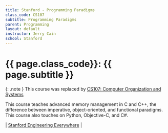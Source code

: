 ```yaml
---
title: Stanford - Programming Paradigms
class_code: CS107
subtitle: Programming Paradigms
parent: Programming
layout: default
instructor: Jerry Cain
school: Stanford
---
```


# {{ page.class_code}}: {{ page.subtitle }}

{: .note }
This course was replaced by [CS107: Computer Organization and Systems](./stanford-cs107-cos.html)

This course teaches advanced memory management in C and C++, the difference between imperative, object-oriented, and functional paradigms. This course also touches on Python, Objective-C, and C#.

| [Stanford Engineering Everywhere](https://see.stanford.edu/course/cs107) | 
